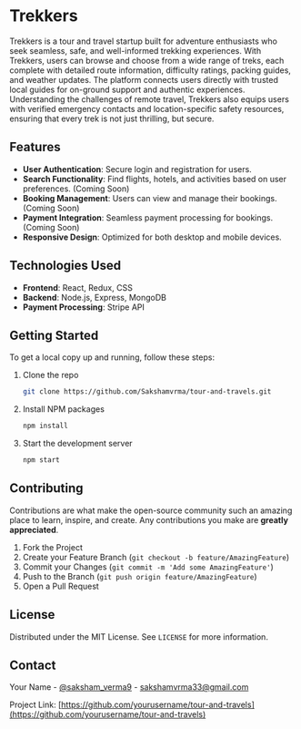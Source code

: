 # Trekkers

Trekkers is a tour and travel startup built for adventure enthusiasts who seek seamless, safe, and well-informed trekking experiences. With Trekkers, users can browse and choose from a wide range of treks, each complete with detailed route information, difficulty ratings, packing guides, and weather updates. The platform connects users directly with trusted local guides for on-ground support and authentic experiences. Understanding the challenges of remote travel, Trekkers also equips users with verified emergency contacts and location-specific safety resources, ensuring that every trek is not just thrilling, but secure.

## Features

- **User Authentication**: Secure login and registration for users.
- **Search Functionality**: Find flights, hotels, and activities based on user preferences. (Coming Soon)
- **Booking Management**: Users can view and manage their bookings. (Coming Soon)
- **Payment Integration**: Seamless payment processing for bookings. (Coming Soon) 
- **Responsive Design**: Optimized for both desktop and mobile devices.

## Technologies Used

- **Frontend**: React, Redux, CSS
- **Backend**: Node.js, Express, MongoDB
- **Payment Processing**: Stripe API

## Getting Started

To get a local copy up and running, follow these steps:

1. Clone the repo
   ```sh
   git clone https://github.com/Sakshamvrma/tour-and-travels.git
   ```
2. Install NPM packages
   ```sh
   npm install
   ```
3. Start the development server
   ```sh
   npm start
   ```

## Contributing

Contributions are what make the open-source community such an amazing place to learn, inspire, and create. Any contributions you make are **greatly appreciated**.

1. Fork the Project
2. Create your Feature Branch (`git checkout -b feature/AmazingFeature`)
3. Commit your Changes (`git commit -m 'Add some AmazingFeature'`)
4. Push to the Branch (`git push origin feature/AmazingFeature`)
5. Open a Pull Request

## License

Distributed under the MIT License. See `LICENSE` for more information.

## Contact

Your Name - [@saksham_verma9](https://twitter.com/saksham_verma9) - sakshamvrma33@gmail.com

Project Link: [https://github.com/yourusername/tour-and-travels](https://github.com/yourusername/tour-and-travels)
